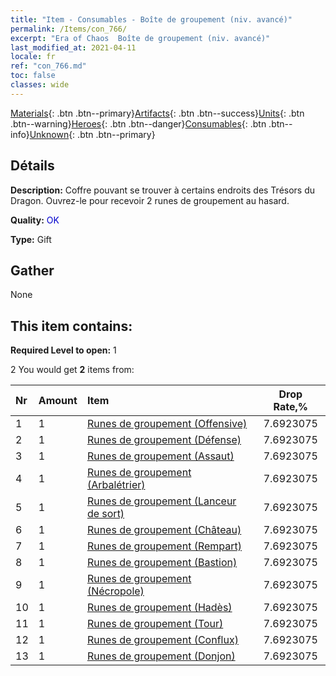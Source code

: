 ```yaml
---
title: "Item - Consumables - Boîte de groupement (niv. avancé)"
permalink: /Items/con_766/
excerpt: "Era of Chaos  Boîte de groupement (niv. avancé)"
last_modified_at: 2021-04-11
locale: fr
ref: "con_766.md"
toc: false
classes: wide
---
```

 [Materials](/fr/Items/){: .btn .btn--primary}[Artifacts](/fr/Items/Artifacts/){: .btn .btn--success}[Units](/fr/Items/Units/){: .btn .btn--warning}[Heroes](/fr/Items/Heroes/){: .btn .btn--danger}[Consumables](/fr/Items/Consumables/){: .btn .btn--info}[Unknown](/fr/Items/Unknown/){: .btn .btn--primary}

## Détails
 **Description:** Coffre pouvant se trouver à certains endroits des Trésors du Dragon. Ouvrez-le pour recevoir 2 runes de groupement au hasard.

 **Quality:** <span style="color: #0000CD">OK</span>

 **Type:** Gift

## Gather

  None

## This item contains:

 **Required Level to open:** 1

 2 You would get **2** items  from:

  | Nr | Amount |     Item    | Drop Rate,% |
  |:---|:-------|:------------|:---------:|
  | 1 | 1 | [Runes de groupement (Offensive)](/fr/Items/con_734/) | 7.6923075 | 
  | 2 | 1 | [Runes de groupement (Défense)](/fr/Items/con_739/) | 7.6923075 | 
  | 3 | 1 | [Runes de groupement (Assaut)](/fr/Items/con_741/) | 7.6923075 | 
  | 4 | 1 | [Runes de groupement (Arbalétrier)](/fr/Items/con_742/) | 7.6923075 | 
  | 5 | 1 | [Runes de groupement (Lanceur de sort)](/fr/Items/con_746/) | 7.6923075 | 
  | 6 | 1 | [Runes de groupement (Château)](/fr/Items/con_752/) | 7.6923075 | 
  | 7 | 1 | [Runes de groupement (Rempart)](/fr/Items/con_753/) | 7.6923075 | 
  | 8 | 1 | [Runes de groupement (Bastion)](/fr/Items/con_754/) | 7.6923075 | 
  | 9 | 1 | [Runes de groupement (Nécropole)](/fr/Items/con_755/) | 7.6923075 | 
  | 10 | 1 | [Runes de groupement (Hadès)](/fr/Items/con_777/) | 7.6923075 | 
  | 11 | 1 | [Runes de groupement (Tour)](/fr/Items/con_785/) | 7.6923075 | 
  | 12 | 1 | [Runes de groupement (Conflux)](/fr/Items/con_791/) | 7.6923075 | 
  | 13 | 1 | [Runes de groupement (Donjon)](/fr/Items/con_792/) | 7.6923075 | 
